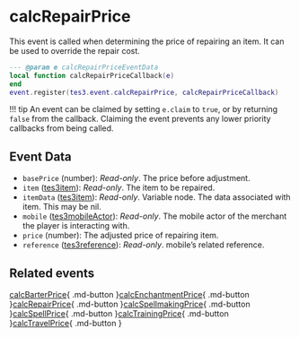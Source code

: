 # calcRepairPrice
<div class="search_terms" style="display: none">calcrepairprice</div>

<!---
	This file is autogenerated. Do not edit this file manually. Your changes will be ignored.
	More information: https://github.com/MWSE/MWSE/tree/master/docs
-->

This event is called when determining the price of repairing an item. It can be used to override the repair cost.

```lua
--- @param e calcRepairPriceEventData
local function calcRepairPriceCallback(e)
end
event.register(tes3.event.calcRepairPrice, calcRepairPriceCallback)
```

!!! tip
	An event can be claimed by setting `e.claim` to `true`, or by returning `false` from the callback. Claiming the event prevents any lower priority callbacks from being called.

## Event Data

* `basePrice` (number): *Read-only*. The price before adjustment.
* `item` ([tes3item](../types/tes3item.md)): *Read-only*. The item to be repaired.
* `itemData` ([tes3item](../types/tes3item.md)): *Read-only*. Variable node. The data associated with item. This may be nil.
* `mobile` ([tes3mobileActor](../types/tes3mobileActor.md)): *Read-only*. The mobile actor of the merchant the player is interacting with.
* `price` (number): The adjusted price of repairing item.
* `reference` ([tes3reference](../types/tes3reference.md)): *Read-only*. mobile’s related reference.


## Related events

[calcBarterPrice](./calcBarterPrice.md){ .md-button }[calcEnchantmentPrice](./calcEnchantmentPrice.md){ .md-button }[calcRepairPrice](./calcRepairPrice.md){ .md-button }[calcSpellmakingPrice](./calcSpellmakingPrice.md){ .md-button }[calcSpellPrice](./calcSpellPrice.md){ .md-button }[calcTrainingPrice](./calcTrainingPrice.md){ .md-button }[calcTravelPrice](./calcTravelPrice.md){ .md-button }

